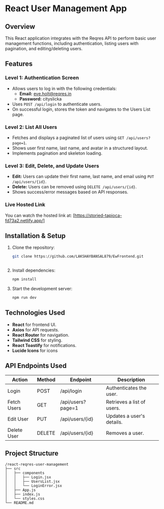 # React User Management App

## Overview
This React application integrates with the Reqres API to perform basic user management functions, including authentication, listing users with pagination, and editing/deleting users.

## Features
### Level 1: Authentication Screen
- Allows users to log in with the following credentials:
  - **Email:** eve.holt@reqres.in
  - **Password:** cityslicka
- Uses `POST /api/login` to authenticate users.
- On successful login, stores the token and navigates to the Users List page.

### Level 2: List All Users
- Fetches and displays a paginated list of users using `GET /api/users?page=1`.
- Shows user first name, last name, and avatar in a structured layout.
- Implements pagination and skeleton loading.

### Level 3: Edit, Delete, and Update Users
- **Edit:** Users can update their first name, last name, and email using `PUT /api/users/{id}`.
- **Delete:** Users can be removed using `DELETE /api/users/{id}`.
- Shows success/error messages based on API responses.

### Live Hosted Link

You can watch the hosted link at: [https://storied-tapioca-fd73a2.netlify.app/]

## Installation & Setup
1. Clone the repository:
   ```sh
   git clone https://github.com/LAKSHAYBANSAL879/EwFrontend.git
  
   ```
2. Install dependencies:
   ```sh
   npm install
   ```
3. Start the development server:
   ```sh
   npm run dev
   ```

## Technologies Used
- **React** for frontend UI.
- **Axios** for API requests.
- **React Router** for navigation.
- **Tailwind CSS** for styling.
- **React Toastify** for notifications.
- **Lucide Icons** for icons

## API Endpoints Used
| Action        | Method | Endpoint                 | Description |
|--------------|--------|-------------------------|-------------|
| Login        | POST   | /api/login              | Authenticates the user. |
| Fetch Users  | GET    | /api/users?page=1       | Retrieves a list of users. |
| Edit User    | PUT    | /api/users/{id}         | Updates a user's details. |
| Delete User  | DELETE | /api/users/{id}         | Removes a user. |

## Project Structure
```
/react-reqres-user-management
├── src
│   ├── components
│   │   ├── Login.jsx
│   │   ├── UsersList.jsx
│   │   └── LoginError.jsx
│   ├── App.js
│   ├── index.js
│   └── styles.css
└── README.md
```




